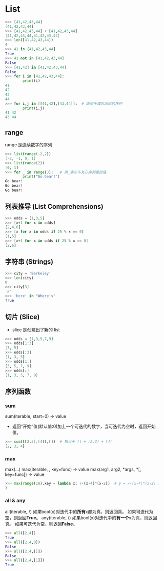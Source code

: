 # List

```python
>>> [41,42,43,44]
[41,42,43,44]
>>> [41,42,43,44] + [41,42,43,44]
[41,42,43,44,41,42,43,44]
>>> len([41,42,43,44])
4
>>> 41 in [41,42,43,44]
True
>>> 41 not in [41,42,43,44]
False
>>> [41,42] in [41,42,43,44]
False
>>> for i in [41,42,43,44]:
        print(i)
41
42
43
44
>>> for i,j in [[41,42],[43,44]]:  # 适用于成对出现的序列
        print(i,j)
41 42
43 44

```

## range
range 是连续数字的序列
```python
>>> list(range(-2,2))
[-2, -1, 0, 1]
>>> list(range(2))
[0, 1]
>>> for _ in range(3):   # 用_表示不关心序列里的值
        print("Go bear!")
Go bear!
Go bear!
Go bear!
```

## 列表推导 (List Comprehensions)
```python
>>> odds = [1,3,5]
>>> [x+1 for x in odds]
[2,4,6]
>>> [x for x in odds if 25 % x == 0]
[1,5]
>>> [x+1 for x in odds if 25 % x == 0]
[2,6]
```

## 字符串 (Strings)
```python
>>> city = 'Berkeley'
>>> len(city)
8
>>> city[3]
'k'
>>> 'here' in "Where's"
True
```

## 切片 (Slice)
- slice 是创建出了新的 list
```python
>>> odds = [1,3,5,7,9]
>>> odds[1:3]
[3, 5]
>>> odds[:3]
[1, 3, 5]
>>> odds[1:]
[3, 5, 7, 9]
>>> odds[:]
[1, 3, 5, 7, 9]
```

## 序列函数
### sum
sum(iterable, start=0) -> value
- 返回“开始”值(默认值:0)加上一个可迭代的数字，当可迭代为空时，返回开始值。

```python
>>> sum([[2,3],[4]],[])  # 相当于 [] + [2,3] + [4]
[2, 3, 4]

```

### max
max(...)
    max(iterable, , key=func) -> value
    max(arg1, arg2, *args, *[, key=func]) -> value
```python
>>> max(range(10),key = lambda x: 7-(x-4)*(x-2))  # y = 7-(x-4)*(x-2) 当 y 取最大值时， x是？
3
```

### all & any
all(iterable, /)
    如果bool(x)对迭代中的**所有**x都为真，则返回真。
    如果可迭代为空，则返回**True**。
any(iterable, /)
    如果bool(x)对迭代中的**有一个**x为真，则返回真。
    如果可迭代为空，则返回**False**。

```python
>>> all([2,4])
True
>>> all([2,4,0])
False
>>> all([2,4,[]])
False
>>> all([2,4,[1]])
True
```